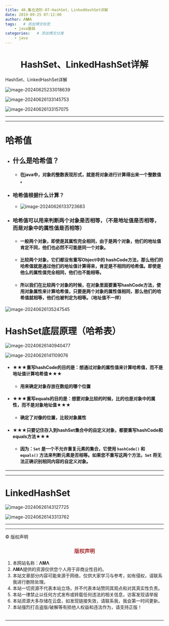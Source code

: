 ```yaml
---
title: 40.集合进阶-07-HashSet、LinkedHashSet详解
date: 2019-09-25 07:12:00
author: 𝚲𝚳𝚲
tags:   # 添加博文标签
	- java基础
categories:   # 添加博文分类
	- java
---
```


<h1><center>HashSet、LinkedHashSet详解</center></h1>

HashSet、LinkedHashSet详解

![image-20240625233018639](https://raw.githubusercontent.com/protonlml/blogimages/master/imgs/202406252330979.png)

![image-20240626133145753](https://raw.githubusercontent.com/protonlml/blogimages/master/imgs/202406261331139.png)

![image-20240626133157075](https://raw.githubusercontent.com/protonlml/blogimages/master/imgs/202406261331289.png)

---





---



# 哈希值

- ## 什么是哈希值？
  - #### 在java中，对象的整数表现形式，就是将对象进行计算得出来一个整数值 。

- ### 哈希值根据什么计算？

  - ![image-20240626133723683](https://raw.githubusercontent.com/protonlml/blogimages/master/imgs/202406261337235.png)

- ### 哈希值可以用来判断两个对象是否相等，（不是地址值是否相等，而是对象中的属性值是否相等）

  - #### 一般两个对象，即使是其属性完全相同，由于是两个对象，他们的地址值肯定不同，他们也必然不可能是同一个对象。

  - #### 比较两个对象，它们都没有重写Object中的 hashCode方法，那么他们的哈希值就是通过他们的地址值计算得来，肯定是不相同的哈希值。即使是他么的属性值完全相同，他们也不能相等。

  - #### 所以我们在比较两个对象的时候，在对象里面要重写hashCode方法，使用对象属性来计算哈希值，只要是两个对象的属性值相同，那么他们的哈希值就相等，他们也被判定为相等。（地址值不一样）

![image-20240626135247545](https://raw.githubusercontent.com/protonlml/blogimages/master/imgs/202406261352835.png)







# HashSet底层原理（哈希表）

![image-20240626140940477](https://raw.githubusercontent.com/protonlml/blogimages/master/imgs/202406261409956.png)

![image-20240626141109076](https://raw.githubusercontent.com/protonlml/blogimages/master/imgs/202406261411266.png)

- #### ★★★重写hashCode的目的是：想通过对象的属性值来计算哈希值，而不是地址值计算哈希值★★★

  - #### 用来确定对象存放在数组的哪个位置

- #### ★★★重写equals的目的是：想要对象比较的时候，比的也是对象中的属性，而不是对象地址值★★★

  - #### 确定了对像的位置，比较对象属性

- #### ★★★只要记住存入到hashSet集合中的自定义对象，都要重写hashCode和equals方法★★★
  - #### 因为：`Set` 是一个不允许重复元素的集合，它使用 `hashCode()` 和 `equals()` 方法来判断元素是否相等。如果您不重写这两个方法，`Set` 将无法正确识别相同内容的自定义对象。

----------------------------------





------------

# LinkedHashSet

![image-20240626143127725](https://raw.githubusercontent.com/protonlml/blogimages/master/imgs/202406261431946.png)

![image-20240626143313762](https://raw.githubusercontent.com/protonlml/blogimages/master/imgs/202406261433953.png)

















---


----

© 版权声明

<escape>

<div>
    <h3 align="center"  style="color: brown;" >版权声明</h3>
    <table>
   		<tr>
    		<ol>
				<li>本网站名称：𝚲𝚳𝚲</li>
				<li>𝚲𝚳𝚲提供的资源仅供您个人用于非商业性目的。</li>
				<li>本站文章部分内容可能来源于网络，仅供大家学习与参考，如有侵权，请联系我进行删除处理。</li>
				<li>本站一切资源不代表本站立场，并不代表本站赞同其观点和对其真实性负责。</li>
        		<li>本站一律禁止以任何方式发布或转载任何违法的相关信息，访客发现请举报</li> 
        		<li>本站资源大多存储在云盘，如发现链接失效，请联系我，我会第一时间更新。</li>
        		<li>本站强烈打击盗版/破解等有损他人权益和违法作为，请支持正版！</li>  
			</ol>
		</tr>
	</table>
</div>










</escape>

----

